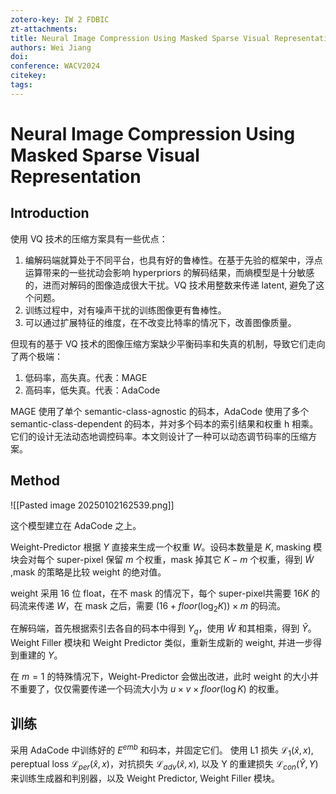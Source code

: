 ```yaml
---
zotero-key: IW 2 FDBIC
zt-attachments: 
title: Neural Image Compression Using Masked Sparse Visual Representation
authors: Wei Jiang
doi: 
conference: WACV2024
citekey: 
tags:
---
```

# Neural Image Compression Using Masked Sparse Visual Representation

## Introduction
使用 VQ 技术的压缩方案具有一些优点：
1. 编解码端就算处于不同平台，也具有好的鲁棒性。在基于先验的框架中，浮点运算带来的一些扰动会影响 hyperpriors 的解码结果，而熵模型是十分敏感的，进而对解码的图像造成很大干扰。VQ 技术用整数来传递 latent, 避免了这个问题。
2. 训练过程中，对有噪声干扰的训练图像更有鲁棒性。
3. 可以通过扩展特征的维度，在不改变比特率的情况下，改善图像质量。


但现有的基于 VQ 技术的图像压缩方案缺少平衡码率和失真的机制，导致它们走向了两个极端：
1. 低码率，高失真。代表：MAGE
2. 高码率，低失真。代表：AdaCode

MAGE 使用了单个 semantic-class-agnostic 的码本，AdaCode 使用了多个 semantic-class-dependent 的码本，并对多个码本的索引结果和权重 h 相乘。它们的设计无法动态地调控码率。本文则设计了一种可以动态调节码率的压缩方案。


## Method
![[Pasted image 20250102162539.png]]

这个模型建立在 AdaCode 之上。

Weight-Predictor 根据 $Y$ 直接来生成一个权重 $W$。设码本数量是 $K$, masking 模块会对每个 super-pixel 保留 $m$ 个权重，mask 掉其它 $K-m$ 个权重，得到 $\tilde{W}$ ,mask 的策略是比较 weight 的绝对值。

weight 采用 16 位 float，在不 mask 的情况下，每个 super-pixel共需要 $16K$ 的码流来传递 $W$，在 mask 之后，需要 $(16+floor(\log_{2}K))\times m$ 的码流。

在解码端，首先根据索引去各自的码本中得到 $Y_{q}$，使用 $\tilde{W}$ 和其相乘，得到 $\tilde{Y}$。Weight Filler 模块和 Weight Predictor 类似，重新生成新的 weight, 并进一步得到重建的 $Y$。

在 $m=1$ 的特殊情况下，Weight-Predictor 会做出改进，此时 weight 的大小并不重要了，仅仅需要传递一个码流大小为 $u\times v\times floor(\log K)$ 的权重。

## 训练
采用 AdaCode 中训练好的 $E^{emb}$ 和码本，并固定它们。
使用 L1 损失 $\mathcal{L}_{1}(\hat{x},x)$, pereptual loss $\mathcal{L}_{per}(\hat{x},x)$，对抗损失 $\mathcal{L}_{adv}(\hat{x},x)$, 以及 Y 的重建损失 $\mathcal{L}_{con}(\hat{Y},Y)$ 来训练生成器和判别器，以及 Weight Predictor, Weight Filler 模块。
